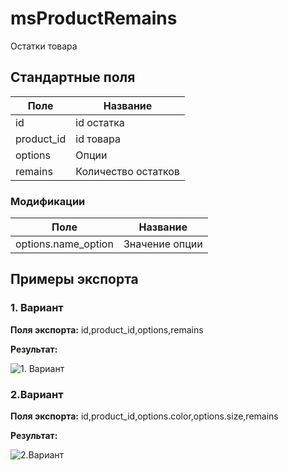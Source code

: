 # msProductRemains

Остатки товара

## Стандартные поля

| Поле       | Название            |
|------------|---------------------|
| id         | id остатка          |
| product_id | id товара           |
| options    | Опции               |
| remains    | Количество остатков |

### Модификации

| Поле                | Название       |
|---------------------|----------------|
| options.name_option | Значение опции |

## Примеры экспорта

### 1. Вариант

**Поля экспорта:** id,product_id,options,remains

**Результат:**

![1. Вариант](https://file.modx.pro/files/9/f/5/9f5b5d30d94f6258825b6f5250ddd4bd.jpg)

### 2.Вариант

**Поля экспорта:** id,product_id,options.color,options.size,remains

**Результат:**

![2.Вариант](https://file.modx.pro/files/4/d/8/4d8e757c7369996cdeb441d0f35ed7aa.jpg)
